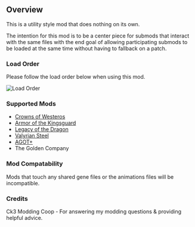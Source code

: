 ## Overview
This is a utility style mod that does nothing on its own. 

The intention for this mod is to be a center piece for submods that interact with the same files with the end goal of allowing participating submods to be loaded at the same time without having to fallback on a patch.


### Load Order

Please follow the load order below when using this mod.

![Load Order](https://i.imgur.com/IQrmr9k.png)

### Supported Mods
- [Crowns of Westeros](https://steamcommunity.com/workshop/filedetails/?id=2995674648)
- [Armor of the Kingsguard](https://github.com/JediNick/Armor_Of_The_Kingsguard)
- [Legacy of the Dragon](https://github.com/JediNick/Legacy_Of_The_Dragon)
- [Valyrian Steel](https://github.com/JediNick/Valyrian_Steel)
- [AGOT+](https://steamcommunity.com/sharedfiles/filedetails/?id=2950245430)
- The Golden Company

### Mod Compatability

Mods that touch any shared gene files or the animations files will be incompatible.

### Credits

Ck3 Modding Coop - For answering my modding questions & providing helpful advice.
